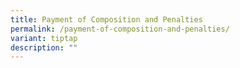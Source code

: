 ```yaml
---
title: Payment of Composition and Penalties
permalink: /payment-of-composition-and-penalties/
variant: tiptap
description: ""
---
```

<p></p>